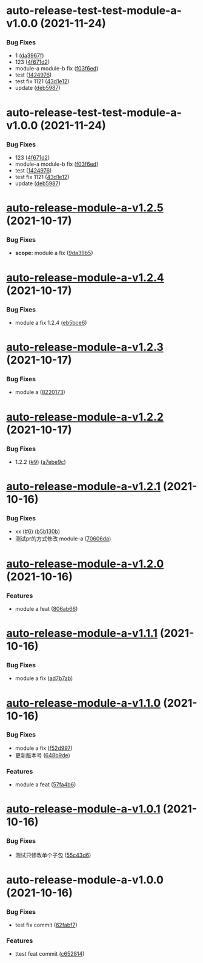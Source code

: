 # auto-release-test-test-module-a-v1.0.0 (2021-11-24)


### Bug Fixes

* 1 ([da3967f](https://github.com/lijinke666/auto-release-test-3/commit/da3967fbe03acc4b7008ec3e17bb4184bbb93ea8))
* 123 ([4f671d2](https://github.com/lijinke666/auto-release-test-3/commit/4f671d2bdb9b7f21fc5b3ff17237114eb9eb8e33))
* module-a module-b fix ([f03f6ed](https://github.com/lijinke666/auto-release-test-3/commit/f03f6edecac84f625aaca5600144e39c4d0d54a6))
* test ([1424976](https://github.com/lijinke666/auto-release-test-3/commit/1424976294bc06d60479396827a52752e5da6394))
* test fix 1121 ([43d1e12](https://github.com/lijinke666/auto-release-test-3/commit/43d1e1256556f55fb513fbf5c8402bb0beb7ed41))
* update ([deb5987](https://github.com/lijinke666/auto-release-test-3/commit/deb5987487deb3a033099ded4ca8e0697ccd5507))

# auto-release-test-test-module-a-v1.0.0 (2021-11-24)


### Bug Fixes

* 123 ([4f671d2](https://github.com/lijinke666/auto-release-test-3/commit/4f671d2bdb9b7f21fc5b3ff17237114eb9eb8e33))
* module-a module-b fix ([f03f6ed](https://github.com/lijinke666/auto-release-test-3/commit/f03f6edecac84f625aaca5600144e39c4d0d54a6))
* test ([1424976](https://github.com/lijinke666/auto-release-test-3/commit/1424976294bc06d60479396827a52752e5da6394))
* test fix 1121 ([43d1e12](https://github.com/lijinke666/auto-release-test-3/commit/43d1e1256556f55fb513fbf5c8402bb0beb7ed41))
* update ([deb5987](https://github.com/lijinke666/auto-release-test-3/commit/deb5987487deb3a033099ded4ca8e0697ccd5507))

# [auto-release-module-a-v1.2.5](https://github.com/lijinke666/auto-release-test/compare/auto-release-module-a-v1.2.4...auto-release-module-a-v1.2.5) (2021-10-17)


### Bug Fixes

* **scope:** module a fix ([9da39b5](https://github.com/lijinke666/auto-release-test/commit/9da39b5f511309a271bfd4ef931a8b711e38d6c8))

# [auto-release-module-a-v1.2.4](https://github.com/lijinke666/auto-release-test/compare/auto-release-module-a-v1.2.3...auto-release-module-a-v1.2.4) (2021-10-17)


### Bug Fixes

* module a fix 1.2.4 ([eb5bce6](https://github.com/lijinke666/auto-release-test/commit/eb5bce654c69e63ca3c14d774baa25d06fb9f781))

# [auto-release-module-a-v1.2.3](https://github.com/lijinke666/auto-release-test/compare/auto-release-module-a-v1.2.2...auto-release-module-a-v1.2.3) (2021-10-17)


### Bug Fixes

* module a ([8220173](https://github.com/lijinke666/auto-release-test/commit/82201732a4049c2ab441405a8c2cb42da351e584))

# [auto-release-module-a-v1.2.2](https://github.com/lijinke666/auto-release-test/compare/auto-release-module-a-v1.2.1...auto-release-module-a-v1.2.2) (2021-10-17)


### Bug Fixes

* 1.2.2 ([#9](https://github.com/lijinke666/auto-release-test/issues/9)) ([a7ebe9c](https://github.com/lijinke666/auto-release-test/commit/a7ebe9c501735e00d86c0d0256c185c7e7eca789))

# [auto-release-module-a-v1.2.1](https://github.com/lijinke666/auto-release-test/compare/auto-release-module-a-v1.2.0...auto-release-module-a-v1.2.1) (2021-10-16)


### Bug Fixes

* xx ([#6](https://github.com/lijinke666/auto-release-test/issues/6)) ([b5b130b](https://github.com/lijinke666/auto-release-test/commit/b5b130befef5074553c09708fe9f86222055556e))
* 测试pr的方式修改 module-a ([70606da](https://github.com/lijinke666/auto-release-test/commit/70606daff64a421dbc72f748ac412bc7e774b6f5))

# [auto-release-module-a-v1.2.0](https://github.com/lijinke666/auto-release-test/compare/auto-release-module-a-v1.1.1...auto-release-module-a-v1.2.0) (2021-10-16)


### Features

* module a feat ([806ab66](https://github.com/lijinke666/auto-release-test/commit/806ab66214cd740bb744a99db0a851bab25d2131))

# [auto-release-module-a-v1.1.1](https://github.com/lijinke666/auto-release-test/compare/auto-release-module-a-v1.1.0...auto-release-module-a-v1.1.1) (2021-10-16)


### Bug Fixes

* module a fix ([ad7b7ab](https://github.com/lijinke666/auto-release-test/commit/ad7b7ab6c32490e131ea098ebd016a171665b42e))

# [auto-release-module-a-v1.1.0](https://github.com/lijinke666/auto-release-test/compare/auto-release-module-a-v1.0.1...auto-release-module-a-v1.1.0) (2021-10-16)


### Bug Fixes

* module a fix ([f52d997](https://github.com/lijinke666/auto-release-test/commit/f52d99725e05efe5e5bf5e0eb86a735a5cadb4e1))
* 更新版本号 ([648b9de](https://github.com/lijinke666/auto-release-test/commit/648b9deb6a7b95c626117be173db986df8f37dfe))


### Features

* module a feat ([57fa4b6](https://github.com/lijinke666/auto-release-test/commit/57fa4b69aa875ef276b390b556e4ddcbe53becc1))

# [auto-release-module-a-v1.0.1](https://github.com/lijinke666/auto-release-test/compare/auto-release-module-a-v1.0.0...auto-release-module-a-v1.0.1) (2021-10-16)


### Bug Fixes

* 测试只修改单个子包 ([55c43d6](https://github.com/lijinke666/auto-release-test/commit/55c43d63c3b0b91312f75a2ccf361f275e4a3096))

# auto-release-module-a-v1.0.0 (2021-10-16)


### Bug Fixes

* test fix commit ([62fabf7](https://github.com/lijinke666/auto-release-test/commit/62fabf7a656a774555f519b47eed7326dcf8b513))


### Features

* ttest feat commit ([c652814](https://github.com/lijinke666/auto-release-test/commit/c65281436a2b99ee915f5163a50185cd87757802))
